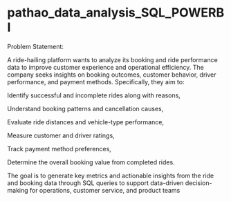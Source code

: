 # pathao_data_analysis_SQL_POWERBI
Problem Statement:

A ride-hailing platform wants to analyze its booking and ride performance data to improve customer experience and operational efficiency. The company seeks insights on booking outcomes, customer behavior, driver performance, and payment methods. Specifically, they aim to:

Identify successful and incomplete rides along with reasons,

Understand booking patterns and cancellation causes,

Evaluate ride distances and vehicle-type performance,

Measure customer and driver ratings,

Track payment method preferences,

Determine the overall booking value from completed rides.

The goal is to generate key metrics and actionable insights from the ride and booking data through SQL queries to support data-driven decision-making for operations, customer service, and product teams
